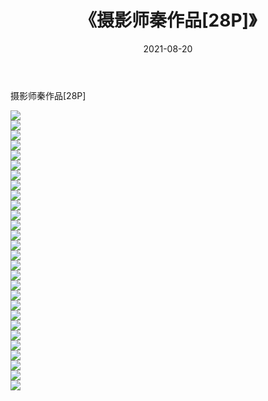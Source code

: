 ﻿---
layout: post
title:  《摄影师秦作品[28P]》
date:   2021-08-20
img: http://imgx.orgx.ga/漏D/2021/摄影师秦作品[28P]/000.jpg
categories: [美女, 清纯, 唯美]
---

摄影师秦作品[28P]

  ![](http://imgx.orgx.ga/漏D/2021/摄影师秦作品[28P]/001.jpg) <br> ![](http://imgx.orgx.ga/漏D/2021/摄影师秦作品[28P]/002.jpg) <br> ![](http://imgx.orgx.ga/漏D/2021/摄影师秦作品[28P]/003.jpg) <br> ![](http://imgx.orgx.ga/漏D/2021/摄影师秦作品[28P]/004.jpg) <br> ![](http://imgx.orgx.ga/漏D/2021/摄影师秦作品[28P]/005.jpg) <br> ![](http://imgx.orgx.ga/漏D/2021/摄影师秦作品[28P]/006.jpg) <br> ![](http://imgx.orgx.ga/漏D/2021/摄影师秦作品[28P]/007.jpg) <br> ![](http://imgx.orgx.ga/漏D/2021/摄影师秦作品[28P]/008.jpg) <br> ![](http://imgx.orgx.ga/漏D/2021/摄影师秦作品[28P]/009.jpg) <br> ![](http://imgx.orgx.ga/漏D/2021/摄影师秦作品[28P]/010.jpg) <br> ![](http://imgx.orgx.ga/漏D/2021/摄影师秦作品[28P]/011.jpg) <br> ![](http://imgx.orgx.ga/漏D/2021/摄影师秦作品[28P]/012.jpg) <br> ![](http://imgx.orgx.ga/漏D/2021/摄影师秦作品[28P]/013.jpg) <br> ![](http://imgx.orgx.ga/漏D/2021/摄影师秦作品[28P]/014.jpg) <br> ![](http://imgx.orgx.ga/漏D/2021/摄影师秦作品[28P]/015.jpg) <br> ![](http://imgx.orgx.ga/漏D/2021/摄影师秦作品[28P]/016.jpg) <br> ![](http://imgx.orgx.ga/漏D/2021/摄影师秦作品[28P]/017.jpg) <br> ![](http://imgx.orgx.ga/漏D/2021/摄影师秦作品[28P]/018.jpg) <br> ![](http://imgx.orgx.ga/漏D/2021/摄影师秦作品[28P]/019.jpg) <br> ![](http://imgx.orgx.ga/漏D/2021/摄影师秦作品[28P]/020.jpg) <br> ![](http://imgx.orgx.ga/漏D/2021/摄影师秦作品[28P]/021.jpg) <br> ![](http://imgx.orgx.ga/漏D/2021/摄影师秦作品[28P]/022.jpg) <br> ![](http://imgx.orgx.ga/漏D/2021/摄影师秦作品[28P]/023.jpg) <br> ![](http://imgx.orgx.ga/漏D/2021/摄影师秦作品[28P]/024.jpg) <br> ![](http://imgx.orgx.ga/漏D/2021/摄影师秦作品[28P]/025.jpg) <br> ![](http://imgx.orgx.ga/漏D/2021/摄影师秦作品[28P]/026.jpg) <br> ![](http://imgx.orgx.ga/漏D/2021/摄影师秦作品[28P]/027.jpg) <br> ![](http://imgx.orgx.ga/漏D/2021/摄影师秦作品[28P]/028.jpg) <br>
